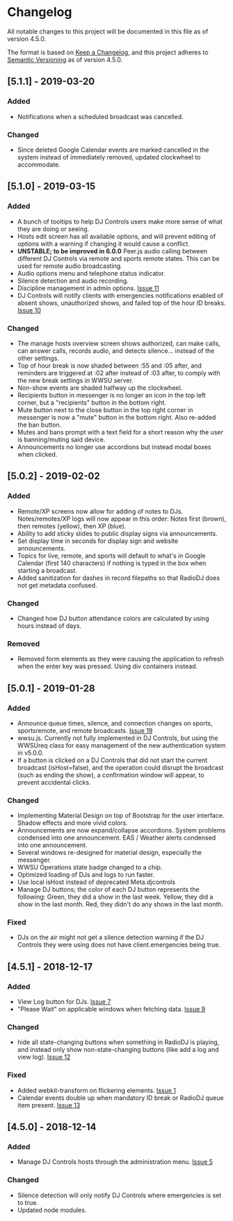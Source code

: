 # Changelog
All notable changes to this project will be documented in this file as of version 4.5.0.

The format is based on [Keep a Changelog](https://keepachangelog.com/en/1.0.0/),
and this project adheres to [Semantic Versioning](https://semver.org/spec/v2.0.0.html) as of version 4.5.0.

## [5.1.1] - 2019-03-20
### Added
 - Notifications when a scheduled broadcast was cancelled.

### Changed
 - Since deleted Google Calendar events are marked cancelled in the system instead of immediately removed, updated clockwheel to accommodate.

## [5.1.0] - 2019-03-15
### Added
 - A bunch of tooltips to help DJ Controls users make more sense of what they are doing or seeing.
 - Hosts edit screen has all available options, and will prevent editing of options with a warning if changing it would cause a conflict.
 - **UNSTABLE; to be improved in 6.0.0** Peer.js audio calling between different DJ Controls via remote and sports remote states. This can be used for remote audio broadcasting.
 - Audio options menu and telephone status indicator.
 - Silence detection and audio recording.
 - Discipline management in admin options. [Issue 11](https://github.com/Lovinity/wwsu-dj-controls/issues/11)
 - DJ Controls will notify clients with emergencies notifications enabled of absent shows, unauthorized shows, and failed top of the hour ID breaks. [Issue 10](https://github.com/Lovinity/wwsu-dj-controls/issues/10)

### Changed
 - The manage hosts overview screen shows authorized, can make calls, can answer calls, records audio, and detects silence... instead of the other settings.
 - Top of hour break is now shaded between :55 and :05 after, and reminders are triggered at :02 after instead of :03 after, to comply with the new break settings in WWSU server.
 - Non-show events are shaded halfway up the clockwheel.
 - Recipients button in messenger is no longer an icon in the top left corner, but a "recipients" button in the bottom right.
 - Mute button next to the close button in the top right corner in messenger is now a "mute" button in the bottom right. Also re-added the ban button.
 - Mutes and bans prompt with a text field for a short reason why the user is banning/muting said device.
 - Announcements no longer use accordions but instead modal boxes when clicked.

## [5.0.2] - 2019-02-02
### Added
 - Remote/XP screens now allow for adding of notes to DJs. Notes/remotes/XP logs will now appear in this order: Notes first (brown), then remotes (yellow), then XP (blue).
 - Ability to add sticky slides to public display signs via announcements.
 - Set display time in seconds for display sign and website announcements.
 - Topics for live, remote, and sports will default to what's in Google Calendar (first 140 characters) if nothing is typed in the box when starting a broadcast.
 - Added sanitization for dashes in record filepaths so that RadioDJ does not get metadata confused.

### Changed
 - Changed how DJ button attendance colors are calculated by using hours instead of days.

### Removed
 - Removed form elements as they were causing the application to refresh when the enter key was pressed. Using div containers instead.

## [5.0.1] - 2019-01-28
### Added
 - Announce queue times, silence, and connection changes on sports, sportsremote, and remote broadcasts. [Issue 19](https://github.com/Lovinity/wwsu-dj-controls/issues/19)
 - wwsu.js. Currently not fully implemented in DJ Controls, but using the WWSUreq class for easy management of the new authentication system in v5.0.0.
 - If a button is clicked on a DJ Controls that did not start the current broadcast (isHost=false), and the operation could disrupt the broadcast (such as ending the show), a confirmation window will appear, to prevent accidental clicks.

### Changed
 - Implementing Material Design on top of Bootstrap for the user interface. Shadow effects and more vivid colors.
 - Announcements are now expand/collapse accordions. System problems condensed into one announcement. EAS / Weather alerts condensed into one announcement.
 - Several windows re-designed for material design, especially the messenger.
 - WWSU Operations state badge changed to a chip.
 - Optimized loading of DJs and logs to run faster.
 - Use local isHost instead of deprecated Meta.djcontrols
 - Manage DJ buttons; the color of each DJ button represents the following: Green, they did a show in the last week. Yellow, they did a show in the last month. Red, they didn't do any shows in the last month.

### Fixed
 - DJs on the air might not get a silence detection warning if the DJ Controls they were using does not have client.emergencies being true.

## [4.5.1] - 2018-12-17
### Added
 - View Log button for DJs. [Issue 7](https://github.com/Lovinity/wwsu-dj-controls/issues/7)
 - "Please Wait" on applicable windows when fetching data. [Issue 9](https://github.com/Lovinity/wwsu-dj-controls/issues/9)
 
### Changed
 - hide all state-changing buttons when something in RadioDJ is playing, and instead only show non-state-changing buttons (like add a log and view log). [Issue 12](https://github.com/Lovinity/wwsu-dj-controls/issues/12)
 
### Fixed
 - Added webkit-transform on flickering elements. [Issue 1](https://github.com/Lovinity/wwsu-dj-controls/issues/1)
 - Calendar events double up when mandatory ID break or RadioDJ queue item present. [Issue 13](https://github.com/Lovinity/wwsu-dj-controls/issues/13)

## [4.5.0] - 2018-12-14
### Added
 - Manage DJ Controls hosts through the administration menu. [Issue 5](https://github.com/Lovinity/wwsu-dj-controls/issues/5)
 
### Changed
 - Silence detection will only notify DJ Controls where emergencies is set to true.
 - Updated node modules.